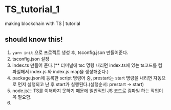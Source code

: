 # TS_tutorial_1
making blockchain with TS | tutorial

## should know this!
1. ```yarn init``` 으로 프로젝트 생성 후, tsconfig.json 만들어준다.
2. tsconfig.json 설정
3. index.ts 만들어 준다.(** 터미널에 tsc 명령 내리면 index.ts에 있는 ts코드를 컴파일해서 index.js 와 index.js.map을 생성해준다.)
4. package.json에 등록한 script 명령어 중, prestart는 start 명령을 내리면 자동으로 먼저 실행되고 난 후 start가 실행된다.(실행순서: prestart -> start)
5. node.js는 TS를 이해하지 못하기 때문에 일반적인 JS 코드로 컴파일 하는 작업이 꼭 필요함.
6. 